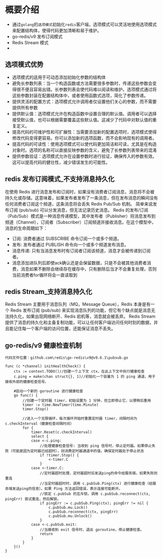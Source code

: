 # 概要介绍
- 通过`golang`的`选项模式`初始化`redis`客户端，选项模式可以灵活地使用选项模式来配置结构体，使得代码更加清晰和易于维护。
- go-redis/v9 发布订阅模式
- Redis Stream 模式
- 
## 选项模式优势
- 选项模式的适用于可动态添加初始化参数的结构体
- 避免长参数列表：当一个构造函数或方法需要很多参数时，传递这些参数会变得很不便且容易出错。长参数列表会使代码难以阅读和维护。选项模式通过将这些参数封装在配置结构体中，或者使用函数式选项，简化了参数传递。
- 提供灵活的配置方式：选项模式允许调用者仅设置他们关心的参数，而不需要提供所有参数
- 提供默认值：选项模式允许在构造函数中设置合理的默认值。调用者可以选择接受默认值，也可以根据需要覆盖这些默认值。这减少了代码中对默认值的重复定义。
- 提高代码的可维护性和可扩展性：当需要添加新的配置选项时，选项模式使得修改代码变得更容易。你可以添加新的选项函数，而不会影响现有的调用者。
- 提高代码的可读性：使用选项模式可以使代码更加简洁和可读，尤其是在构造对象时。选项的名称可以直接反映参数的含义，避免了长参数列表带来的混淆
- 提供参数验证：选项模式允许在设置参数时进行验证，确保传入的参数有效。这可以提高代码的健壮性，减少错误发生的可能性。

## redis 发布订阅模式_不支持消息持久化
在使用 Redis 进行消息发布和订阅时，如果没有消费者订阅消息，消息将不会被持久化或存储。这意味着，如果发布者发布了一条消息，但在发布消息的瞬间没有任何消费者订阅这个频道，这条消息将会丢失
Redis Pub/Sub 机制。
简单来说发布订阅 (pub/sub) 可以分发消息，但无法记录历史消息。
Redis 的发布/订阅（Pub/Sub）模式是一种消息传递模型，其中发布者（Publisher）将消息发布到频道（Channel），订阅者（Subscriber）订阅频道并接收消息。在这个模型中，消息的生命周期如下：
- 订阅: 消费者通过 SUBSCRIBE 命令订阅一个或多个频道。
- 发布: 发布者通过 PUBLISH 命令向一个或多个频道发布消息。
- 消息传递: 只有当消息发布时有订阅者订阅该频道，消息才会被传递到订阅者。
- 消息添加进队列后即使ack确认还是会保留数据，只是不会被其他消费者消费，消息如果不删除会继续存在缓存中，只有删除后当才不会重复处理，否则当前消费者for循环将会一直读取到

## redis Stream_支持消息持久化
Redis Stream 主要用于消息队列（MQ，Message Queue），Redis 本身是有一个 Redis 发布订阅 (pub/sub) 来实现消息队列的功能，但它有个缺点就是消息无法持久化，如果出现网络断开、Redis 宕机等，消息就会被丢弃。
Redis Stream 提供了消息的持久化和主备复制功能，可以让任何客户端访问任何时刻的数据，并且能记住每一个客户端的访问位置，还能保证消息不丢失。

## go-redis/v9 健康检查机制
    代码文件位置：github.com\redis\go-redis\v9@v9.6.1\pubsub.go
```
func (c *channel) initHealthCheck() {
    ctx := context.TODO()//创建一个上下文 ctx，在此上下文中执行健康检查
    c.ping = make(chan struct{}, 1)//初始化一个容量为 1 的 ping 通道，用于接收外部的健康检查信号。
	
	#启动一个新的 goroutine 进行健康检查
	go func() {
		//创建一个定时器 timer，初始设置为 1 分钟，但立即停止它，以便稍后重用
		timer := time.NewTimer(time.Minute) 
		timer.Stop()

		//进入一个无限循环，每次循环开始时重置定时器 timer，间隔时间为 c.checkInterval（健康检查间隔时间）
		for {
			timer.Reset(c.checkInterval)
			select {
			case <-c.ping:
				//处理健康检查信号: 当收到 ping 信号时，停止定时器。如果停止失败（可能是因为定时器已经超时），则消费定时器通道中的值，确保定时器处于停止状态
				if !timer.Stop() {
					<-timer.C
				}
			case <-timer.C:
				//定时器超时处理，定时器超时后发送ping的命令给服务端，如果失败则重连
				//当定时器超时时，调用 c.pubSub.Ping(ctx) 进行健康检查（给服务端发送ping的信息）。如果 Ping 方法返回错误，表示连接可能断开。
				//锁定 c.pubSub 的互斥锁，调用 c.pubSub.reconnect(ctx, pingErr) 尝试重连，然后解锁。
				if pingErr := c.pubSub.Ping(ctx); pingErr != nil {
					c.pubSub.mu.Lock()
					c.pubSub.reconnect(ctx, pingErr)
					c.pubSub.mu.Unlock()
				}
			case <-c.pubSub.exit:
				//当接收到 exit 信号时，退出 goroutine，停止健康检查。
				return
			}
		}
	}()
}
```